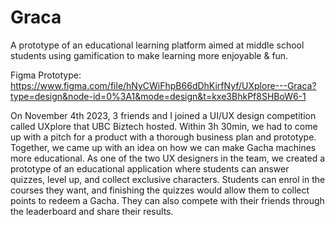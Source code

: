 # Graca
A prototype of an educational learning platform aimed at middle school students using gamification to make learning more enjoyable & fun.

Figma Prototype: https://www.figma.com/file/hNyCWiFhpB66dDhKirfNyf/UXplore---Graca?type=design&node-id=0%3A1&mode=design&t=kxe3BhkPf8SHBoW6-1

On November 4th 2023, 3 friends and I joined a UI/UX design competition called UXplore that UBC Biztech hosted. 
Within 3h 30min, we had to come up with a pitch for a product with a thorough business plan and prototype. 
Together, we came up with an idea on how we can make Gacha machines more educational. 
As one of the two UX designers in the team, we created a prototype of an educational application where students can answer quizzes, level up, and collect exclusive characters. 
Students can enrol in the courses they want, and finishing the quizzes would allow them to collect points to redeem a Gacha. 
They can also compete with their friends through the leaderboard and share their results. 
